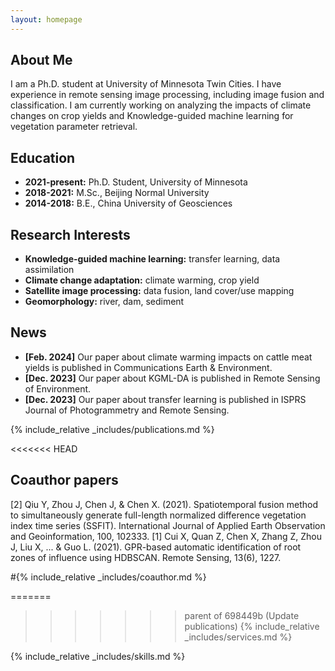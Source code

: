 ```yaml
---
layout: homepage
---
```


## About Me

I am a Ph.D. student at University of Minnesota Twin Cities. I have experience in remote sensing image processing, including image fusion and classification. I am currently working on analyzing the impacts of climate changes on crop yields and Knowledge-guided machine learning for vegetation parameter retrieval.

## Education

- **2021-present:** Ph.D. Student, University of Minnesota
- **2018-2021:** M.Sc., Beijing Normal University
- **2014-2018:** B.E., China University of Geosciences

## Research Interests

- **Knowledge-guided machine learning:** transfer learning, data assimilation
- **Climate change adaptation:** climate warming, crop yield
- **Satellite image processing:** data fusion, land cover/use mapping
- **Geomorphology:** river, dam, sediment

## News

- **[Feb. 2024]** Our paper about climate warming impacts on cattle meat yields is published in Communications Earth & Environment.
- **[Dec. 2023]** Our paper about KGML-DA is published in Remote Sensing of Environment.
- **[Dec. 2023]** Our paper about transfer learning is published in ISPRS Journal of Photogrammetry and Remote Sensing.

{% include_relative _includes/publications.md %}

<<<<<<< HEAD
## Coauthor papers

[2] Qiu Y, Zhou J, Chen J, & Chen X. (2021). Spatiotemporal fusion method to simultaneously generate full-length normalized difference vegetation index time series (SSFIT). International Journal of Applied Earth Observation and Geoinformation, 100, 102333.
[1] Cui X, Quan Z, Chen X, Zhang Z, Zhou J, Liu X, ... & Guo L. (2021). GPR-based automatic identification of root zones of influence using HDBSCAN. Remote Sensing, 13(6), 1227.

#{% include_relative _includes/coauthor.md %}

=======
>>>>>>> parent of 698449b (Update publications)
{% include_relative _includes/services.md %}

{% include_relative _includes/skills.md %}
